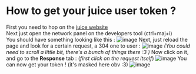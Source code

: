 # How to get your juice user token ?

First you need to hop on the [juice website](https//juice.hackclub.com) \
Next just open the network panel on the developers tool (ctrl+maj+i) \
You should have something looking like this :
![image](https://github.com/user-attachments/assets/9e4401a1-aea6-493d-a515-351f754fa741)
Next, just reload the page and look for a certain request, a 304 one to user :
![image](https://github.com/user-attachments/assets/bd4006b4-3b5e-44f5-9202-adc950482b44)
_(You could need to scroll a little bit, there's a bunch of things there :3 )_
Now click on it, and go to the **Response** tab : (_first click on the request itself_)
![image](https://github.com/user-attachments/assets/e28ba3a4-41de-47f4-8c11-a7eab1631072)
You can now get your token ! (it's masked here obv :3)
![image](https://github.com/user-attachments/assets/44047084-d21d-4b61-b417-eae4ff303037)

